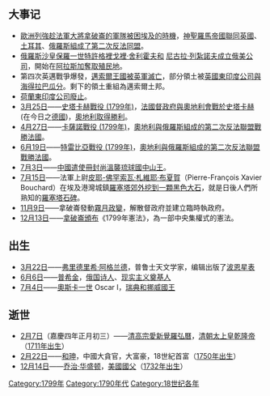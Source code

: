 ## 大事记

  - [歐洲列強趁法軍大將](../Page/歐洲.md "wikilink")[拿破崙的軍隊被困](../Page/拿破崙.md "wikilink")[埃及的時機](../Page/埃及.md "wikilink")，[神聖羅馬帝國聯同](../Page/神聖羅馬帝國.md "wikilink")[英國](../Page/英國.md "wikilink")、[土耳其](../Page/土耳其.md "wikilink")、[俄羅斯組成了](../Page/俄羅斯.md "wikilink")[第二次反法同盟](../Page/第二次反法同盟.md "wikilink")。
  - [俄羅斯](../Page/俄羅斯.md "wikilink")[沙皇](../Page/沙皇.md "wikilink")[保羅一世特許](../Page/保羅一世_\(俄羅斯\).md "wikilink")[格裡戈裡·舍利霍夫和](../Page/格裡戈裡·伊萬諾維奇·舍利霍夫.md "wikilink")
    [尼古拉·列紮諾夫成立](../Page/尼古拉·彼得羅維奇·列紮諾夫.md "wikilink")[俄美公司](../Page/俄美公司.md "wikilink")，開始在[阿拉斯加奪取殖民地](../Page/阿拉斯加.md "wikilink")。
  - 第四次英邁戰爭爆發，[邁索爾王國被英軍滅亡](../Page/邁索爾王國.md "wikilink")，部分領土被[英國東印度公司與](../Page/英國東印度公司.md "wikilink")[海得拉巴瓜分](../Page/海得拉巴.md "wikilink")。剩下的領土重組為邁索爾土邦。
  - [荷蘭東印度公司廢止](../Page/荷蘭東印度公司.md "wikilink")。
  - [3月25日](../Page/3月25日.md "wikilink")——[史塔卡赫戰役
    (1799年)](../Page/史塔卡赫戰役_\(1799年\).md "wikilink")，[法國督政府與](../Page/法國督政府.md "wikilink")[奧地利會戰於](../Page/奧地利.md "wikilink")[史塔卡赫](../Page/史塔卡赫.md "wikilink")(在今日之[德國](../Page/德國.md "wikilink"))，[奧地利取得勝利](../Page/奧地利.md "wikilink")。
  - [4月27日](../Page/4月27日.md "wikilink")——[卡薩諾戰役
    (1799年)](../Page/卡薩諾戰役_\(1799年\).md "wikilink")，[奧地利與](../Page/奧地利.md "wikilink")[俄羅斯組成的](../Page/俄羅斯.md "wikilink")[第二次反法聯盟戰勝](../Page/第二次反法聯盟.md "wikilink")[法國](../Page/法國.md "wikilink")。
  - [6月19日](../Page/6月19日.md "wikilink")——[特雷比亞戰役
    (1799年)](../Page/特雷比亞戰役_\(1799年\).md "wikilink")，[奧地利與](../Page/奧地利.md "wikilink")[俄羅斯組成的](../Page/俄羅斯.md "wikilink")[第二次反法聯盟戰勝](../Page/第二次反法聯盟.md "wikilink")[法國](../Page/法國.md "wikilink")。
  - [7月3日](../Page/7月3日.md "wikilink")——[中國遣使](../Page/中國.md "wikilink")[冊封](../Page/冊封.md "wikilink")[尚溫襲](../Page/尚溫.md "wikilink")[琉球國](../Page/琉球國.md "wikilink")[中山王](../Page/中山王.md "wikilink")。
  - [7月15日](../Page/7月15日.md "wikilink")——法軍上尉[皮耶-佛罕索瓦·札維耶·布夏賀](../Page/皮耶-佛罕索瓦·札維耶·布夏賀.md "wikilink")（Pierre-François
    Xavier
    Bouchard）在埃及港灣城鎮[羅塞塔郊外挖到一顆黑色大石](../Page/羅塞塔.md "wikilink")，就是日後人們所熟知的[羅塞塔石碑](../Page/羅塞塔石碑.md "wikilink")。
  - [11月9日](../Page/11月9日.md "wikilink")——拿破崙發動[霧月政變](../Page/霧月政變.md "wikilink")，解散督政府並建立臨時執政府。
  - [12月13日](../Page/12月13日.md "wikilink")——[拿破崙頒布](../Page/拿破崙.md "wikilink")《1799年憲法》，為一部中央集權式的憲法。

## 出生

  - [3月22日](../Page/3月22日.md "wikilink")——[弗里德里希·阿格兰德](../Page/弗里德里希·阿格兰德.md "wikilink")，普鲁士天文学家，编辑出版了[波恩星表](../Page/波恩星表.md "wikilink")
  - [6月6日](../Page/6月6日.md "wikilink")——[普希金](../Page/亚历山大·普希金.md "wikilink")，[俄国](../Page/俄国.md "wikilink")[诗人](../Page/诗人.md "wikilink")、[现实主义奠基人](../Page/现实主义.md "wikilink")
  - [7月4日](../Page/7月4日.md "wikilink")——[奧斯卡一世](../Page/奧斯卡一世.md "wikilink")
    Oscar
    I，[瑞典和](../Page/瑞典.md "wikilink")[挪威國王](../Page/挪威.md "wikilink")

## 逝世

  - [2月7日](../Page/2月7日.md "wikilink")（嘉慶四年正月初三）——[清高宗愛新覺羅弘曆](../Page/清高宗.md "wikilink")，[清朝太上皇](../Page/清朝.md "wikilink")[乾隆帝](../Page/乾隆帝.md "wikilink")（[1711年出生](../Page/1711年.md "wikilink")）
  - [2月22日](../Page/2月22日.md "wikilink")——[和珅](../Page/和珅.md "wikilink")，中國大貪官，大富豪，18世紀首富（[1750年出生](../Page/1750年.md "wikilink")）
  - [12月14日](../Page/12月14日.md "wikilink")——[乔治·华盛顿](../Page/乔治·华盛顿.md "wikilink")，[美國](../Page/美國.md "wikilink")[國父](../Page/國父.md "wikilink")（[1732年出生](../Page/1732年.md "wikilink")）

[Category:1799年](https://zh.wikipedia.org/wiki/Category:1799年 "wikilink")
[Category:1790年代](https://zh.wikipedia.org/wiki/Category:1790年代 "wikilink")
[Category:18世纪各年](https://zh.wikipedia.org/wiki/Category:18世纪各年 "wikilink")